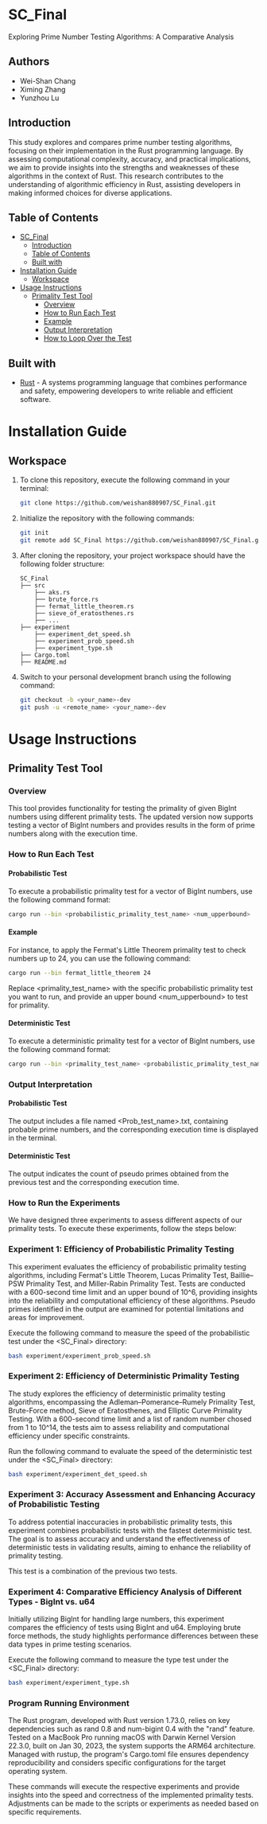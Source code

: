 # SC_Final
Exploring Prime Number Testing Algorithms: A Comparative Analysis

## Authors
- Wei-Shan Chang
- Ximing Zhang
- Yunzhou Lu

## Introduction

This study explores and compares prime number testing algorithms, focusing on their implementation in the Rust programming language. By assessing computational complexity, accuracy, and practical implications, we aim to provide insights into the strengths and weaknesses of these algorithms in the context of Rust. This research contributes to the understanding of algorithmic efficiency in Rust, assisting developers in making informed choices for diverse applications.

## Table of Contents

- [SC_Final](#SC_Final)
    - [Introduction](#introduction)
    - [Table of Contents](#table-of-contents)
    - [Built with](#built-with)
- [Installation Guide](#installation-guide)
    - [Workspace](#workspace)
- [Usage Instructions](#usage-instructions)
    - [Primality Test Tool](#primality-test-tool)
        - [Overview](#overview)
        - [How to Run Each Test](#how-to-run-each-test)
        - [Example](#example)
        - [Output Interpretation](#output-interpretation)
        - [How to Loop Over the Test](#how-to-loop-over-the-test)
  

## Built with
* [Rust](https://www.rust-lang.org) - A systems programming language that combines performance and safety, empowering developers to write reliable and efficient software.

# Installation Guide

## Workspace
1. To clone this repository, execute the following command in your terminal:
    ```sh
    git clone https://github.com/weishan880907/SC_Final.git
    ```

2. Initialize the repository with the following commands:
    ```sh
    git init
    git remote add SC_Final https://github.com/weishan880907/SC_Final.git
    ```

3. After cloning the repository, your project workspace should have the following folder structure:
    ```
    SC_Final 
    ├── src
        ├── aks.rs
        ├── brute_force.rs
        ├── fermat_little_theorem.rs
        ├── sieve_of_eratosthenes.rs
        ├── ...
    ├── experiment
        ├── experiment_det_speed.sh
        ├── experiment_prob_speed.sh
        ├── experiment_type.sh
    ├── Cargo.toml
    ├── README.md
    
    ```

4. Switch to your personal development branch using the following command:
    ```sh
    git checkout -b <your_name>-dev
    git push -u <remote_name> <your_name>-dev
    ```

# Usage Instructions

## Primality Test Tool

### Overview
This tool provides functionality for testing the primality of given BigInt numbers using different primality tests. The updated version now supports testing a vector of BigInt numbers and provides results in the form of prime numbers along with the execution time.

### How to Run Each Test
#### Probabilistic Test

To execute a probabilistic primality test for a vector of BigInt numbers, use the following command format:

```sh
cargo run --bin <probabilistic_primality_test_name> <num_upperbound>
```

#### Example
For instance, to apply the Fermat's Little Theorem primality test to check numbers up to 24, you can use the following command:
```sh
cargo run --bin fermat_little_theorem 24
```

Replace <primality_test_name> with the specific probabilistic primality test you want to run, and provide an upper bound <num_upperbound> to test for primality.

#### Deterministic Test

To execute a deterministic primality test for a vector of BigInt numbers, use the following command format:
```sh
cargo run --bin <primality_test_name> <probabilistic_primality_test_name>.txt

```

### Output Interpretation
#### Probabilistic Test
The output includes a file named <Prob_test_name>.txt, containing probable prime numbers, and the corresponding execution time is displayed in the terminal.

#### Deterministic Test

The output indicates the count of pseudo primes obtained from the previous test and the corresponding execution time.

### How to Run the Experiments
We have designed three experiments to assess different aspects of our primality tests. To execute these experiments, follow the steps below:

### Experiment 1: Efficiency of Probabilistic Primality Testing
This experiment evaluates the efficiency of probabilistic primality testing algorithms, including Fermat's Little Theorem, Lucas Primality Test, Baillie–PSW Primality Test, and Miller-Rabin Primality Test. Tests are conducted with a 600-second time limit and an upper bound of 10^6, providing insights into the reliability and computational efficiency of these algorithms. Pseudo primes identified in the output are examined for potential limitations and areas for improvement.

Execute the following command to measure the speed of the probabilistic test under the <SC_Final> directory:
```sh
bash experiment/experiment_prob_speed.sh
```

### Experiment 2: Efficiency of Deterministic Primality Testing
The study explores the efficiency of deterministic primality testing algorithms, encompassing the Adleman–Pomerance–Rumely Primality Test, Brute-Force method, Sieve of Eratosthenes, and Elliptic Curve Primality Testing. With a 600-second time limit and a list of random number chosed from 1 to 10^14, the tests aim to assess reliability and computational efficiency under specific constraints.


Run the following command to evaluate the speed of the deterministic test under the <SC_Final> directory:
```sh
bash experiment/experiment_det_speed.sh
```


### Experiment 3: Accuracy Assessment and Enhancing Accuracy of Probabilistic Testing
To address potential inaccuracies in probabilistic primality tests, this experiment combines probabilistic tests with the fastest deterministic test. The goal is to assess accuracy and understand the effectiveness of deterministic tests in validating results, aiming to enhance the reliability of primality testing.

This test is a combination of the previous two tests.

### Experiment 4: Comparative Efficiency Analysis of Different Types - BigInt vs. u64
Initially utilizing BigInt for handling large numbers, this experiment compares the efficiency of tests using BigInt and u64. Employing brute force methods, the study highlights performance differences between these data types in prime testing scenarios.

Execute the following command to measure the type test under the <SC_Final> directory:
```sh
bash experiment/experiment_type.sh
```
### Program Running Environment
The Rust program, developed with Rust version 1.73.0, relies on key dependencies such as rand 0.8 and num-bigint 0.4 with the "rand" feature. Tested on a MacBook Pro running macOS with Darwin Kernel Version 22.3.0, built on Jan 30, 2023, the system supports the ARM64 architecture. Managed with rustup, the program's Cargo.toml file ensures dependency reproducibility and considers specific configurations for the target operating system.

These commands will execute the respective experiments and provide insights into the speed and correctness of the implemented primality tests. Adjustments can be made to the scripts or experiments as needed based on specific requirements.
